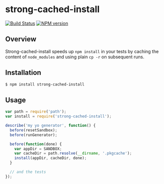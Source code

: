 # strong-cached-install

[![Build Status](https://travis-ci.org/strongloop/strong-cached-install.png?branch=master)](https://travis-ci.org/strongloop/strong-cached-install)
[![NPM version](https://badge.fury.io/js/strong-cached-install.png)](http://badge.fury.io/js/strong-cached-install)

## Overview

Strong-cached-install speeds up `npm install` in your tests by caching the
content of `node_modules` and using plain `cp -r` on subsequent runs.

## Installation

```sh
$ npm install strong-cached-install
```

## Usage

```js
var path = require('path');
var install = require('strong-cached-install');

describe('my yo generator', function() {
  before(resetSandbox);
  before(runGenerator);

  before(function(done) {
    var appDir = SANDBOX;
    var cacheDir = path.resolve(__dirname, '.pkgcache');
    install(appDir, cacheDir, done);
  }

  // and the tests
});
```
